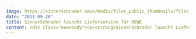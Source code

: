 ```yaml
---
image: https://sinnerschrader.news/media/filer_public_thumbnails/filer_public/09/c2/09c2059b-0af5-495f-9b6e-da59928ba493/varfoldersdjk8pxf42x64d8fxslz8jcc8fc0000gnttmpzvhmxl__480x288_q85_crop_subsampling-2_upscale.jpg
date: "2011-09-28"
title: SinnerSchrader launcht Lieferservice für REWE
content: <div class="newsbody"><p><strong>SinnerSchrader launcht Lieferservice für REWE</strong><br/><br/>Nie wieder warten, nie wieder schleppen&#58; Kunden von REWE online können sich ihre Einkäufe künftig bequem liefern lassen. Unter <a href="http&#58;//www.rewe-online.de">www.rewe-online.de</a> können sie ihre Waren bestellen und bekommen diese dann zur Wunschzeit nach Hause oder ins Büro. Konzipiert, gestaltet und umgesetzt wurde die Plattform von der Digitalagentur SinnerSchrader.</p><p>Der Lieferdienst ergänzt den im Frühjahr gestarteten Abholservice von REWE. Kunden können künftig entscheiden, ob sie sich ihren fertig gepackten Einkaufskorb im Markt abholen möchten oder lieber liefern lassen.</p><p><a href="http&#58;//www.rewe-online.de">www.rewe-online.de</a> setzt auf einfache und intuitive Bedienung und nützliche Zusatzfunktionen. So erleichtern etwa personalisierte Sortimente dem Kunden seinen Einkauf. Der Shop „lernt“ mit seiner Nutzungshäufigkeit die vom Nutzer vorzugsweise ausgewählten Artikel und stellt ihm mit der Zeit einen individuellen Tante-Emma-Laden zusammen.</p><p>Die Services von <a href="http&#58;//www.rewe-online.de">www.rewe-online.de</a> sind eng mit der Logistik der REWE-Filiale vor Ort verknüpft. Der Online-Kunde klickt sich durch das Sortiment des Marktes und stellt seinen eigenen Warenkorb zusammen. Das Angebot umfasst das komplette Supermarktsortiment. Dieses erhält er zu den aktuellen Preisen des Marktes, Sonderangebote inklusive. Der Kunde kann dann den im Geschäft vorkommissionierten Einkauf selbst abholen oder sich liefern lassen. Der Kunde kann sich so verlassen, immer das gewohnte Sortiment vorzufinden – egal ob er sich seine Waren liefern lässt, sie abholt oder traditionell einkauft. Der REWE-Lieferservice startet zunächst in Frankfurt. Weitere Städte folgen in Kürze.</p><p>Matthias Schrader, CEO SinnerSchrader&#58; “Lebensmittel online kaufen, funktioniert. Allerdings muss die Bestellplattform dem Nutzer wirklich Arbeit abnehmen und Spaß machen. Mit <a href="http&#58;//www.rewe-online.de">rewe-online.de</a> ist uns das gelungen.”</p><p>Lionel Souque, Vorsitzender der Geschäftsführung REWE Markt GmbH&#58; „Mit dem Abhol- und Lieferservice bieten wir unseren Kunden eine komfortable und zeitsparende Alternative zum herkömmlichen Einkauf im Markt. Im europäischen Vergleich hat der deutsche Online-Lebensmittelhandel noch Nachholbedarf. Das Potenzial, mit diesem Konzept Kundenbedürfnisse gerade in Ballungsgebieten zu befriedigen, ist hoch.“</p><p><strong>Über SinnerSchrader</strong><br/>SinnerSchrader gehört zu den führenden Digitalagenturen in Deutschland. SinnerSchrader entwickelt interaktive Strategien, Plattformen und Applikationen, die radikale Beziehungen zwischen Konsumenten und Marken schaffen. In der SinnerSchrader-Gruppe arbeiten rund 400 Mitarbeiter an den Standorten Hamburg, Frankfurt am Main, Berlin und Hannover für Kunden wie Allianz, TUI, Tchibo, simyo, REWE, comdirect bank, Gucci Group, OTTO und Steigenberger. SinnerSchrader wurde 1996 gegründet und ist seit 1999 börsennotiert.</p><p><strong>Über REWE</strong><br/>Die REWE Group ist mit einem Umsatz von über 53 Milliarden Euro (2010) und derzeit über 310.000 Beschäftigten einer der führenden Handels- und Touristikkonzerne in Deutschland und Europa. Das mehr als 80 Jahre alte Unternehmen ist in 14 Ländern mit 15.000 Märkten präsent. Zu den Vertriebslinien zählen Super- und Verbrauchermärkte der Marken REWE, toom und BILLA, der Discounter PENNY, die Baumärkte von toom BauMarkt und der Elektronikanbieter ProMarkt. Zur Touristik gehören die Veranstalter ITS, JAHN REISEN und TJAEREBORG sowie DERTOUR, MEIER’S WELTREISEN und ADAC REISEN, außerdem rund 2.000 Reisebüros. Mit einem Umsatz von rund 14,5 Mrd. Euro und über 90.000 Mitarbeitern leisten mehr als 3.300 REWE Märkte als Filialen oder Supermärkte der selbstständigen REWE-Kaufleute einen wichtigen Beitrag zum Erfolg der Gruppe.</p></div>
---
```

